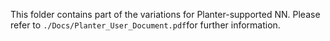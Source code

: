 This folder contains part of the variations for Planter-supported NN. Please refer to ```./Docs/Planter_User_Document.pdf```for further information.
